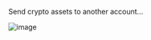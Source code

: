 Send crypto assets to another account...

![image](https://github.com/Suprabhatbb62/web3.0-blockchain-application/assets/86051393/baa27cb8-8dc3-4b90-b8c6-292a7d03c9c0)

